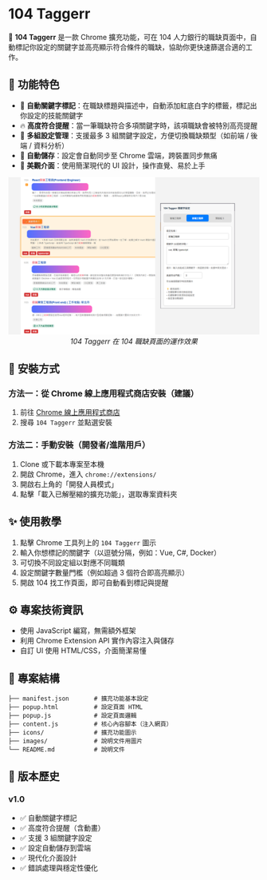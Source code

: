 # 104 Taggerr

🎯 **104 Taggerr** 是一款 Chrome 擴充功能，可在 104 人力銀行的職缺頁面中，自動標記你設定的關鍵字並高亮顯示符合條件的職缺，協助你更快速篩選合適的工作。

## 🔧 功能特色

- 🎯 **自動關鍵字標記**：在職缺標題與描述中，自動添加紅底白字的標籤，標記出你設定的技能關鍵字
- 🔥 **高度符合提醒**：當一筆職缺符合多項關鍵字時，該項職缺會被特別高亮提醒
- 📂 **多組設定管理**：支援最多 3 組關鍵字設定，方便切換職缺類型（如前端 / 後端 / 資料分析）
- 💾 **自動儲存**：設定會自動同步至 Chrome 雲端，跨裝置同步無痛
- 🎨 **美觀介面**：使用簡潔現代的 UI 設計，操作直覺、易於上手

<div align="center">
  <img src="images/demo.png" alt="104 Taggerr 功能示意圖" width="700">
  <br>
  <em>104 Taggerr 在 104 職缺頁面的運作效果</em>
</div>

## 🚀 安裝方式

### 方法一：從 Chrome 線上應用程式商店安裝（建議）

1. 前往 [Chrome 線上應用程式商店](https://chrome.google.com/webstore/)
2. 搜尋 `104 Taggerr` 並點選安裝

### 方法二：手動安裝（開發者/進階用戶）

1. Clone 或下載本專案至本機
2. 開啟 Chrome，進入 `chrome://extensions/`
3. 開啟右上角的「開發人員模式」
4. 點擊「載入已解壓縮的擴充功能」，選取專案資料夾

## ✨ 使用教學

1. 點擊 Chrome 工具列上的 `104 Taggerr` 圖示
2. 輸入你想標記的關鍵字（以逗號分隔，例如：Vue, C#, Docker）
3. 可切換不同設定組以對應不同職類
4. 設定關鍵字數量門檻（例如超過 3 個符合即高亮顯示）
5. 開啟 104 找工作頁面，即可自動看到標記與提醒

## ⚙️ 專案技術資訊

- 使用 JavaScript 編寫，無需額外框架
- 利用 Chrome Extension API 實作內容注入與儲存
- 自訂 UI 使用 HTML/CSS，介面簡潔易懂

## 📁 專案結構

```
├── manifest.json       # 擴充功能基本設定
├── popup.html          # 設定頁面 HTML
├── popup.js            # 設定頁面邏輯
├── content.js          # 核心內容腳本（注入網頁）
├── icons/              # 擴充功能圖示
├── images/             # 說明文件用圖片
└── README.md           # 說明文件
```

## 📌 版本歷史

### v1.0 

- ✅ 自動關鍵字標記
- ✅ 高度符合提醒（含動畫）
- ✅ 支援 3 組關鍵字設定
- ✅ 設定自動儲存到雲端
- ✅ 現代化介面設計
- ✅ 錯誤處理與穩定性優化


